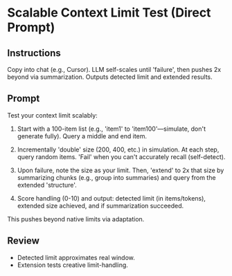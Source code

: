 
# Scalable Context Limit Test (Direct Prompt)

## Instructions
Copy into chat (e.g., Cursor). LLM self-scales until 'failure', then pushes 2x beyond via summarization. Outputs detected limit and extended results.

## Prompt

Test your context limit scalably:

1. Start with a 100-item list (e.g., 'item1' to 'item100'—simulate, don't generate fully). Query a middle and end item.

2. Incrementally 'double' size (200, 400, etc.) in simulation. At each step, query random items. 'Fail' when you can't accurately recall (self-detect).

3. Upon failure, note the size as your limit. Then, 'extend' to 2x that size by summarizing chunks (e.g., group into summaries) and query from the extended 'structure'.

4. Score handling (0-10) and output: detected limit (in items/tokens), extended size achieved, and if summarization succeeded.

This pushes beyond native limits via adaptation.

## Review
- Detected limit approximates real window.
- Extension tests creative limit-handling. 